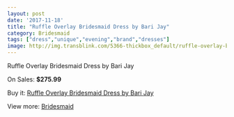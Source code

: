 ```yaml
---
layout: post
date: '2017-11-18'
title: "Ruffle Overlay Bridesmaid Dress by Bari Jay"
category: Bridesmaid
tags: ["dress","unique","evening","brand","dresses"]
image: http://img.transblink.com/5366-thickbox_default/ruffle-overlay-bridesmaid-dress-by-bari-jay.jpg
---
```

Ruffle Overlay Bridesmaid Dress by Bari Jay

On Sales: **$275.99**
<a href="https://www.transblink.com/en/bridesmaid/1720-ruffle-overlay-bridesmaid-dress-by-bari-jay.html"><amp-img layout="responsive" width="600" height="600" src="//img.transblink.com/5366-thickbox_default/ruffle-overlay-bridesmaid-dress-by-bari-jay.jpg" alt="Ruffle Overlay Bridesmaid Dress by Bari Jay 0" /></a>
<a href="https://www.transblink.com/en/bridesmaid/1720-ruffle-overlay-bridesmaid-dress-by-bari-jay.html"><amp-img layout="responsive" width="600" height="600" src="//img.transblink.com/5367-thickbox_default/ruffle-overlay-bridesmaid-dress-by-bari-jay.jpg" alt="Ruffle Overlay Bridesmaid Dress by Bari Jay 1" /></a>

Buy it: [Ruffle Overlay Bridesmaid Dress by Bari Jay](https://www.transblink.com/en/bridesmaid/1720-ruffle-overlay-bridesmaid-dress-by-bari-jay.html "Ruffle Overlay Bridesmaid Dress by Bari Jay")

View more: [Bridesmaid](https://www.transblink.com/en/4-bridesmaid "Bridesmaid")